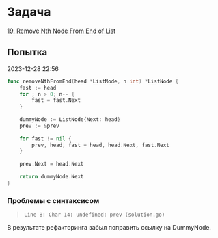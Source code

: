 # Задача

[19. Remove Nth Node From End of List](https://leetcode.com/problems/remove-nth-node-from-end-of-list/)

## Попытка
2023-12-28 22:56

```go
func removeNthFromEnd(head *ListNode, n int) *ListNode {
	fast := head
	for ; n > 0; n-- {
		fast = fast.Next
	}
	
	dummyNode := ListNode{Next: head}
	prev := &prev
	
	for fast != nil {
		prev, head, fast = head, head.Next, fast.Next
	}
	
	prev.Next = head.Next
	
	return dummyNode.Next
}
```

### Проблемы с синтаксисом
>`Line 8: Char 14: undefined: prev (solution.go)`

В результате рефакторинга забыл поправить ссылку на DummyNode.